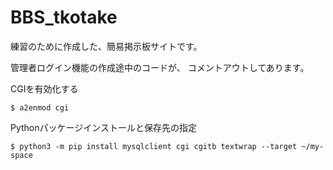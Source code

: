# BBS_tkotake
練習のために作成した、簡易掲示板サイトです。

管理者ログイン機能の作成途中のコードが、
コメントアウトしてあります。



CGIを有効化する
```
$ a2enmod cgi
```

Pythonパッケージインストールと保存先の指定
```
$ python3 -m pip install mysqlclient cgi cgitb textwrap --target ~/my-space
```

